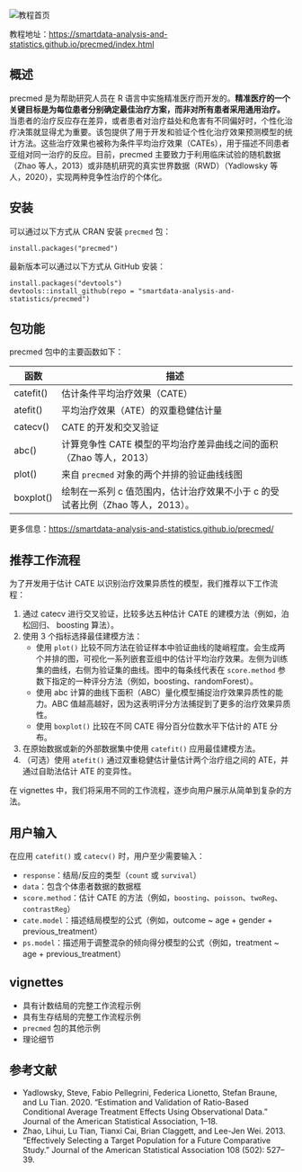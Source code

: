 
![教程首页](https://files.mdnice.com/user/36552/acedac61-9b00-4bfc-bbbc-b87825a11e26.png)

教程地址：https://smartdata-analysis-and-statistics.github.io/precmed/index.html


## 概述
precmed 是为帮助研究人员在 R 语言中实施精准医疗而开发的。**精准医疗的一个关键目标是为每位患者分别确定最佳治疗方案，而非对所有患者采用通用治疗。** 当患者的治疗反应存在差异，或者患者对治疗益处和危害有不同偏好时，个性化治疗决策就显得尤为重要。该包提供了用于开发和验证个性化治疗效果预测模型的统计方法。这些治疗效果也被称为条件平均治疗效果（CATEs），用于描述不同患者亚组对同一治疗的反应。目前，precmed 主要致力于利用临床试验的随机数据（Zhao 等人，2013）或非随机研究的真实世界数据（RWD）（Yadlowsky 等人，2020），实现两种竞争性治疗的个体化。

## 安装
可以通过以下方式从 CRAN 安装 `precmed` 包：
```
install.packages("precmed")
```

最新版本可以通过以下方式从 GitHub 安装：
```
install.packages("devtools")
devtools::install_github(repo = "smartdata-analysis-and-statistics/precmed")
```

## 包功能
precmed 包中的主要函数如下：

| 函数 | 描述 |
| ---- | ---- |
| catefit() | 估计条件平均治疗效果（CATE） |
| atefit() | 平均治疗效果（ATE）的双重稳健估计量 |
| catecv() | CATE 的开发和交叉验证 |
| abc() | 计算竞争性 CATE 模型的平均治疗差异曲线之间的面积（Zhao 等人，2013） |
| plot() | 来自 `precmed` 对象的两个并排的验证曲线线图 |
| boxplot() | 绘制在一系列 c 值范围内，估计治疗效果不小于 c 的受试者比例（Zhao 等人，2013）。 |

更多信息：https://smartdata-analysis-and-statistics.github.io/precmed/

## 推荐工作流程
为了开发用于估计 CATE 以识别治疗效果异质性的模型，我们推荐以下工作流程：
1. 通过 catecv 进行交叉验证，比较多达五种估计 CATE 的建模方法（例如，泊松回归、 boosting 算法）。
2. 使用 3 个指标选择最佳建模方法：
    - 使用 `plot()` 比较不同方法在验证样本中验证曲线的陡峭程度。会生成两个并排的图，可视化一系列嵌套亚组中的估计平均治疗效果。左侧为训练集的曲线，右侧为验证集的曲线。图中的每条线代表在 `score.method` 参数下指定的一种评分方法（例如，boosting、randomForest）。
    - 使用 abc 计算的曲线下面积（ABC）量化模型捕捉治疗效果异质性的能力。ABC 值越高越好，因为这表明评分方法捕捉到了更多的治疗效果异质性。
    - 使用 `boxplot()` 比较在不同 CATE 得分百分位数水平下估计的 ATE 分布。
3. 在原始数据或新的外部数据集中使用 `catefit()` 应用最佳建模方法。
4. （可选）使用 `atefit()` 通过双重稳健估计量估计两个治疗组之间的 ATE，并通过自助法估计 ATE 的变异性。

在 vignettes 中，我们将采用不同的工作流程，逐步向用户展示从简单到复杂的方法。

## 用户输入
在应用 `catefit()` 或 `catecv()` 时，用户至少需要输入：
- `response`：结局/反应的类型（`count` 或 `survival`）
- `data`：包含个体患者数据的数据框
- `score.method`：估计 CATE 的方法（例如，`boosting`、`poisson`、`twoReg`、`contrastReg`）
- `cate.model`：描述结局模型的公式（例如，outcome ~ age + gender + previous_treatment）
- `ps.model`：描述用于调整混杂的倾向得分模型的公式（例如，treatment ~ age + previous_treatment）

##  vignettes
- 具有计数结局的完整工作流程示例
- 具有生存结局的完整工作流程示例
- `precmed` 包的其他示例
- 理论细节


## 参考文献

- Yadlowsky, Steve, Fabio Pellegrini, Federica Lionetto, Stefan Braune, and Lu Tian. 2020. “Estimation and Validation of Ratio-Based Conditional Average Treatment Effects Using Observational Data.” Journal of the American Statistical Association, 1–18.
- Zhao, Lihui, Lu Tian, Tianxi Cai, Brian Claggett, and Lee-Jen Wei. 2013. “Effectively Selecting a Target Population for a Future Comparative Study.” Journal of the American Statistical Association 108 (502): 527–39.